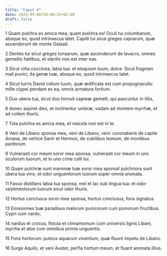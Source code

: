 ```yaml
---
title: "Caput 4"
date: 2024-09-06T20:00:53+02:00
draft: false
---
```



1 Quam pulchra es amica mea, quam pulchra es! Oculi tui columbarum, absque eo, quod intrinsecus latet. Capilli tui sicut greges caprarum, quæ ascenderunt de monte Galaad.

2 Dentes tui sicut greges tonsarum, quæ ascenderunt de lavacro, omnes gemellis fœtibus, et sterilis non est inter eas.

3 Sicut vitta coccinea, labia tua: et eloquium tuum, dulce. Sicut fragmen mali punici, ita genæ tuæ, absque eo, quod intrinsecus latet.

4 Sicut turris David collum tuum, quæ ædificata est cum propugnaculis: mille clypei pendant ex ea, omnis armatura fortium.

5 Duo ubera tua, sicut duo hinnuli capreæ gemelli, qui pascuntur in liliis,

6 donec aspiret dies, et inclinentur umbræ, vadam ad montem myrrhæ, et ad collem thuris.

7 Tota pulchra es amica mea, et macula non est in te.

8 Veni de Libano sponsa mea, veni de Libano, veni: coronaberis de capite Amana, de vertice Sanir et Hermon, de cubilibus leonum, de montibus pardorum.

9 Vulnerasti cor meum soror mea sponsa, vulnerasti cor meum in uno oculorum tuorum, et in uno crine colli tui.

10 Quam pulchræ sunt mammæ tuæ soror mea sponsa! pulchriora sunt ubera tua vino, et odor unguentorum tuorum super omnia aromata.

11 Favus distillans labia tua sponsa, mel et lac sub lingua tua: et odor vestimentorum tuorum sicut odor thuris.

12 Hortus conclusus soror mea sponsa, hortus conclusus, fons signatus.

13 Emissiones tuæ paradisus malorum punicorum cum pomorum fructibus. Cypri cum nardo,

14 nardus et crocus, fistula et cinnamomum cum universis lignis Libani, myrrha et aloe cum omnibus primis unguentis.

15 Fons hortorum: puteus aquarum viventium, quæ fluunt impetu de Libano.

16 Surge Aquilo, et veni Auster, perfla hortum meum, et fluant aromata illius.

